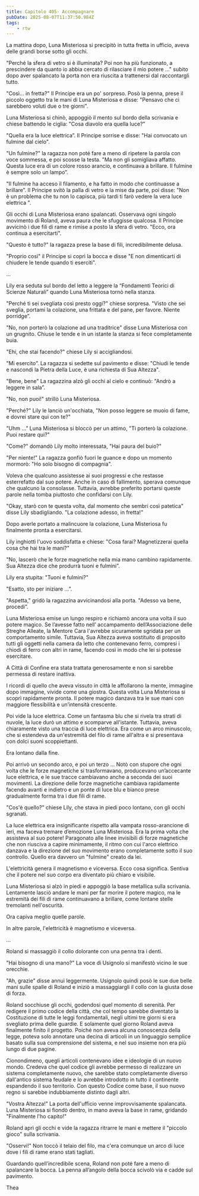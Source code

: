 ```yaml
---
title: Capitolo 405- Accompagnare
pubDate: 2025-08-07T11:37:50.984Z
tags:
    - rtw
---
```















La mattina dopo, Luna Misteriosa si precipitò in tutta fretta in ufficio, aveva delle grandi borse sotto gli occhi.


"Perché la sfera di vetro si è illuminata? Poi non ha più funzionato, a prescindere da quanto io abbia cercato di rilasciare il mio potere ..." subito dopo aver spalancato la porta non era riuscita a trattenersi dal raccontargli tutto.


"Così… in fretta?" Il Principe era un po' sorpreso. Posò la penna, prese il piccolo oggetto tra le mani di Luna Misteriosa e disse: "Pensavo che ci sarebbero voluti due o tre giorni".


Luna Misteriosa si chinò, appoggiò il mento sul bordo della scrivania e chiese battendo le ciglia: "Cosa diavolo era quella luce?"


"Quella era la luce elettrica”. Il Principe sorrise e disse: "Hai convocato un fulmine dal cielo".


"Un fulmine?" la ragazza non poté fare a meno di ripetere la parola con voce sommessa, e poi scosse la testa. "Ma non gli somigliava affatto. Questa luce era di un colore rosso arancio, e continuava a brillare. Il fulmine è sempre solo un lampo”.


"Il fulmine ha acceso il filamento, e ha fatto in modo che continuasse a brillare”. Il Principe svitò la palla di vetro e la mise da parte, poi disse: "Non è un problema che tu non lo capisca, più tardi ti farò vedere la vera luce elettrica ".


Gli occhi di Luna Misteriosa erano spalancati. Osservava ogni singolo movimento di Roland, aveva paura che le sfuggisse qualcosa. Il Principe avvicinò i due fili di rame e rimise a posto la sfera di vetro. "Ecco, ora continua a esercitarti".


"Questo è tutto?" la ragazza prese la base di fili, incredibilmente delusa.


"Proprio così" il Principe si coprì la bocca e disse "E non dimenticarti di chiudere le tende quando ti eserciti".


...


Lily era seduta sul bordo del letto a leggere la “Fondamenti Teorici di Scienze Naturali” quando Luna Misteriosa tornò nella stanza.


"Perché ti sei svegliata così presto oggi?" chiese sorpresa. "Visto che sei sveglia, portami la colazione, una frittata e del pane, per favore. Niente porridge”.


"No, non porterò la colazione ad una traditrice" disse Luna Misteriosa con un grugnito. Chiuse le tende e in un istante la stanza si fece completamente buia.


"Ehi, che stai facendo?" chiese Lily si accigliandosi.


"Mi esercito”. La ragazza si sedette sul pavimento e disse: "Chiudi le tende e nascondi la Pietra della Luce, è una richiesta di Sua Altezza".


"Bene, bene" La ragazzina alzò gli occhi al cielo e continuò: "Andrò a leggere in sala”.


"No, non puoi!" strillò Luna Misteriosa.


"Perché?" Lily le lanciò un'occhiata, "Non posso leggere se muoio di fame, e dovrei stare qui con te?"


"Uhm ...” Luna Misteriosa si bloccò per un attimo, "Ti porterò la colazione. Puoi restare qui?"


"Come?" domandò Lily molto interessata, "Hai paura del buio?"


"Per niente!" La ragazza gonfiò fuori le guance e dopo un momento mormorò: "Ho solo bisogno di compagnia".


Voleva che qualcuno assistesse ai suoi progressi e che restasse esterrefatto dal suo potere. Anche in caso di fallimento, sperava comunque che qualcuno la consolasse. Tuttavia, avrebbe preferito portarsi queste parole nella tomba piuttosto che confidarsi con Lily.


"Okay, starò con te questa volta, dal momento che sembri così patetica" disse Lily sbadigliando. "La colazione adesso, in fretta!"


Dopo averle portato a malincuore la colazione, Luna Misteriosa fu finalmente pronta a esercitarsi.


Lily inghiottì l'uovo soddisfatta e chiese: "Cosa farai? Magnetizzerai quella cosa che hai tra le mani?"


"No, lascerò che le forze magnetiche nella mia mano cambino rapidamente. Sua Altezza dice che produrrà tuoni e fulmini”.


Lily era stupita: "Tuoni e fulmini?"


"Esatto, sto per iniziare ...”.


"Aspetta," gridò la ragazzina avvicinandosi alla porta. "Adesso va bene, procedi”.


Luna Misteriosa emise un lungo respiro e richiamò ancora una volta il suo potere magico. Se l’avesse fatto nell’ accampamento dell’Associazione delle Streghe Alleate, la Mentore Cara l'avrebbe sicuramente sgridata per un comportamento simile. Tuttavia, Sua Altezza aveva sostituito di proposito tutti gli oggetti nella camera da letto che contenevano ferro, compresi i chiodi di ferro con altri in rame, facendo così in modo che lei si potesse esercitare.


A Città di Confine era stata trattata generosamente e non si sarebbe permessa di restare inattiva.


I ricordi di quello che aveva vissuto in città le affollarono la mente, immagine dopo immagine, vivide come una giostra. Questa volta Luna Misteriosa si scoprì rapidamente pronta. Il potere magico danzava tra le sue mani con maggiore flessibilità e un’intensità crescente.


Poi vide la luce elettrica. Come un fantasma blu che si rivela tra strati di nuvole, la luce durò un attimo e scomparve all'istante. Tuttavia, aveva chiaramente visto una traccia di luce elettrica. Era come un arco minuscolo, che si estendeva da un'estremità del filo di rame all'altra e si presentava con dolci suoni scoppiettanti.


Era lontano dalla fine.


Poi arrivò un secondo arco, e poi un terzo ... Notò con stupore che ogni volta che le forze magnetiche si trasformavano, producevano un’accecante luce elettrica, e le sue tracce cambiavano anche a seconda dei suoi movimenti. La direzione delle forze magnetiche cambiava rapidamente facendo avanti e indietro e un ponte di luce blu e bianco prese gradualmente forma tra i due fili di rame.


"Cos'è quello?" chiese Lily, che stava in piedi poco lontano, con gli occhi sgranati.


La luce elettrica era insignificante rispetto alla vampata rosso-arancione di ieri, ma faceva tremare d’emozione Luna Misteriosa. Era la prima volta che assisteva al suo potere! Paragonato alle linee invisibili di forze magnetiche che non riusciva a capire minimamente, il ritmo con cui l'arco elettrico danzava e la direzione del suo movimento erano completamente sotto il suo controllo. Quello era davvero un "fulmine" creato da lei.


L'elettricità genera il magnetismo e viceversa. Ecco cosa significa. Sentiva che il potere nel suo corpo era diventato più chiaro e visibile.


Luna Misteriosa si alzò in piedi e appoggiò la base metallica sulla scrivania. Lentamente lasciò andare le mani per far morire il potere magico, ma le estremità dei fili di rame continuavano a brillare, come lontane stelle tremolanti nell'oscurità.


Ora capiva meglio quelle parole.


In altre parole, l'elettricità è magnetismo e viceversa.


…


Roland si massaggiò il collo dolorante con una penna tra i denti.


"Hai bisogno di una mano?" La voce di Usignolo si manifestò vicino le sue orecchie.


"Ah, grazie" disse annuì leggermente. Usignolo quindi posò le sue due belle mani sulle spalle di Roland e iniziò a massaggiargli il collo con la giusta dose di forza.


Roland socchiuse gli occhi, godendosi quel momento di serenità. Per redigere il primo codice della città, che col tempo sarebbe diventato la Costituzione di tutte le leggi fondamentali, negli ultimi tre giorni si era svegliato prima delle guardie. E solamente quel giorno Roland aveva finalmente finito il progetto. Poiché non aveva alcuna conoscenza della legge, poteva solo annotare una decina di articoli in un linguaggio semplice basato sulla sua comprensione del sistema, e nel suo insieme non era più lungo di due pagine.


Cionondimeno, quegli articoli contenevano idee e ideologie di un nuovo mondo. Credeva che quel codice gli avrebbe permesso di realizzare un sistema completamente nuovo, che sarebbe stato completamente diverso dall'antico sistema feudale e lo avrebbe introdotto in tutto il continente espandendo il suo territorio. Con questo Codice come base, il suo nuovo regno si sarebbe indubbiamente distinto dagli altri.


"Vostra Altezza!" La porta dell'ufficio venne improvvisamente spalancata. Luna Misteriosa si fiondò dentro, in mano aveva la base in rame, gridando "Finalmente l'ho capito!"


Roland aprì gli occhi e vide la ragazza ritrarre le mani e mettere il "piccolo gioco" sulla scrivania.


"Osservi!" Non toccò il telaio del filo, ma c'era comunque un arco di luce dove i fili di rame erano stati tagliati.


Guardando quell’incredibile scena, Roland non poté fare a meno di spalancare la bocca. La penna all’angolo della bocca scivolò via e cadde sul pavimento.


Thea




                                


                                



